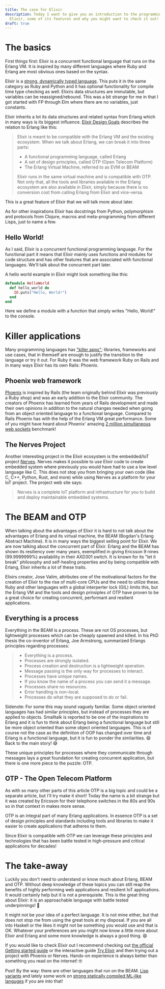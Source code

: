 ```yaml
---
title: The case for Elixir
description: Today I want to give you an introduction to the programming language
  Elixir, some of its features and why you might want to check it out!
draft: true
---
```


# The basics

First things first: Elixir is a concurrent functional language that runs on the Erlang VM. It is inspired by many different languages where Ruby and Erlang are most obvious ones based on the syntax.

Elixir is a [strong, dynamically typed language](https://thinkingelixir.com/elixir-in-the-type-system-quadrant/). This puts it in the same category as Ruby and Python and it has optional functionality for compile time type checking as well. Elixirs data structures are immutable, but variables can be reassigned/rebound. <fn id="^rebinding" /> This was a bit strange for me in that I got started with FP through Elm where there are no variables, just constants.

Elixir inherits a lot its data structures and related syntax from Erlang which in many ways is its biggest influence. [Elixir Design Goals](https://elixir-lang.org/blog/2013/08/08/elixir-design-goals/) describes the relation to Erlang like this:

> Elixir is meant to be compatible with the Erlang VM and the existing ecosystem. When we talk about Erlang, we can break it into three parts:
>
> * A functional programming language, called Erlang
> * A set of design principles, called OTP (Open Telecom Platform)
> * The Erlang Virtual Machine, referred to as EVM or BEAM
>
> Elixir runs in the same virtual machine and is compatible with OTP. Not only that, all the tools and libraries available in the Erlang ecosystem are also available in Elixir, simply because there is no conversion cost from calling Erlang from Elixir and vice-versa.

This is a great feature of Elixir that we will talk more about later.

As for other inspirations Elixir has docstrings from Python, polymorphism and protocols from Clojure, macros and meta-programming from different Lisps, just to name a few. <fn id="^inspiration"></sup>

## Hello World!

As I said, Elixir is a concurrent functional programming language. For the functional part it means that Elixir mainly uses functions and modules for code structure and has other features that are associated with functional languages. We'll talk about the concurrent part later. 

A hello world example in Elixir might look something like this:

```elixir
defmodule HelloWorld
  def hello_world do
    IO.puts("Hello, World!")
  end
end
```

Here we define a module with a function that simply writes "Hello, World!" to the console.
 

# Killer applications

Many programming languages has ["killer apps"](https://en.wikipedia.org/wiki/Killer_application); libraries, frameworks and use cases, that in themself are enough to justify the transition to the language or try it out. For Ruby it was the web framework Ruby on Rails and in many ways Elixir has its own Rails: Phoenix.

## Phoenix web framework

[Phoenix](https://www.phoenixframework.org/) is inspired by Rails (the team originally behind Elixir was previously a Ruby shop) and was an early addition to the Elixir community. The creators of Phoenix has learned from years of Rails development and made their own opinions in addition to the natural changes needed when going from an object oriented language to a functional language.
Compared to Rails Phoenix has with the help of the Erlang VM great performance. Some of you might have heard about Phoenix' amazing [2 million simultaneous web sockets](https://www.phoenixframework.org/blog/the-road-to-2-million-websocket-connections) benchmark!

## The Nerves Project

Another interesting project in the Elixir ecosystem is the embedded/IoT project [Nerves](https://www.nerves-project.org/). Nerves makes it possible to use Elixir code to create embedded system where previously you would have had to use a low level language like C. This does not stop you from bringing your own code (like C, C++, Python, Rust, and more) while using Nerves as a platform for your IoT project.
The project web site says:

> Nerves is a complete IoT platform and infrastructure for you to build and deploy maintainable embedded systems.

# The BEAM and OTP

When talking about the advantages of Elixir it is hard to not talk about the advantages of Erlang and its virtual machine, the BEAM (Bogdan's Erlang Abstract Machine). It is in many ways the biggest selling point for Elixir. We are now talking about the concurrent part of Elixir. Erlang and the BEAM has shown its resiliency over many years, exemplified in giving Ericsson 9 nines (99.9999999%) availability in their AXD301 switch. <fn id="^nine9s" /> It is known for its "let it break" philosophy and self-healing properties and by being compatible with Erlang, Elixir inherits a lot of these traits.

Elixirs creator, Jose Valim, attributes one of the motivational factors for the creation of Elixir to the rise of multi-core CPUs and the need to utilize these. Ruby and other languages with a global interperter lock (GIL) limits this, but the Erlang VM and the tools and design prinsiples of OTP have proven to be a great choice for creating concurrent, performant and resilient applications.

## Everything is a process

Everything in the BEAM is a process. These are not OS processes, but lightweight processes which can be cheaply spawned and killed. In his PhD thesis the co-inventor of Erlang, Joe Armstrong, summarized Erlangs principles regarding processes:

> * Everything is a process.
> * Processes are strongly isolated.
> * Process creation and destruction is a lightweight operation.
> * Message passing is the only way for processes to interact.
> * Processes have unique names.
> * If you know the name of a process you can send it a message.
> * Processes share no resources.
> * Error handling is non-local.
> * Processes do what they are supposed to do or fail.

Sidenote: For some this may sound vaguely familiar. Some object oriented languages has had similar principles, but instead of processes they are applied to objects. Smalltalk is reported to be one of the inspirations to Erlang and it is fun to think about Erlang being a functional language but still be more object oriented than some object oriented languages. This is of course not the case as the definition of OOP has changed over time and Erlang is a functional language, but it is fun to ponder the similarities. 😄 Back to the main story! 😅

These unique principles for processes where they communicate through messages lays a great foundation for creating concurrent application, but there is one more piece to the puzzle: OTP.

## OTP - The Open Telecom Platform

As with so many other parts of this article OTP is a big topic and could be a separate article, but I'll try make it short! Today the name is a bit strange but it was created by Ericsson for their telephone switches in the 80s and 90s so in that context in makes more sense.

OTP is an integral part of many Erlang applications. In essence OTP is a set of design principles and standards including tools and libraries to make it easier to create applications that adheres to them. <fn id="^otp"/>

Since Elixir is compatible with OTP we can leverage these principles and technologies that has been battle tested in high-pressure and critical applications for decades!

# The take-away

Luckily you don't need to understand or know much about Erlang, BEAM and OTP. 
Without deep knowledge of these topics you can still reap the benefits of highly performing web applications and resilient IoT applications. It would certainly help but it is not a prerequisite. This is the great thing about Elixir: it is an approachable language with battle tested underpinnings! 💪

It might not be your idea of a perfect language. It is not mine either, but that does not stop me from using the great tools at my disposal. If you are all into Haskell or the likes it might not be something you would use and that is OK. Whatever your preferences are you might now know a little more about Elixir and Erlang and some more knowledge is always a good thing. 😄

If you would like to check Elixir out I recommend checking out [the official Getting started guide](https://elixir-lang.org/getting-started/introduction.html) or the interactive guide [Try Elixir](https://try-elixir.herokuapp.com/) and then trying out a project with Phoenix or Nerves. Hands-on experience is always better than something you read on the internet! 🤓

Psst! By the way: there are other languages that run on the BEAM. [Lisp variants](https://lfe.io/) and lately some work on [strong statically compiled ML-like languges](https://gleam.run/) if you are into that!

[^rebinding]: https://stackoverflow.com/questions/29967086/are-elixir-variables-really-immutable
[^inspiration]: https://www.quora.com/What-languages-inspired-the-design-of-Elixir-programming-language/answer/Ian-Heggie
[^nine9s]: https://www.rabbitmq.com/resources/armstrong.pdf
[^otp]: https://learnyousomeerlang.com/what-is-otp
